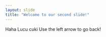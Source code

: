 ```yaml
---
layout: slide
title: "Welcome to our second slide!"
---
```

Haha Lucu cuki
Use the left arrow to go back!
